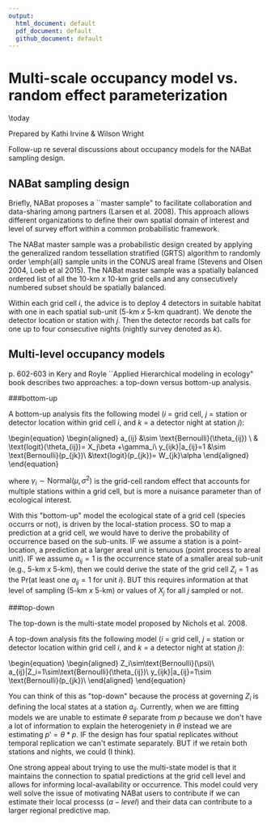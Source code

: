 ```yaml
---
output:
  html_document: default
  pdf_document: default
  github_document: default
---
```

Multi-scale occupancy model vs. random effect parameterization
===

\today 

Prepared by Kathi Irvine & Wilson Wright

Follow-up re several discussions about occupancy models for the NABat sampling design.


## NABat sampling design
Briefly, NABat proposes a ``master sample" to facilitate collaboration and data-sharing among partners (Larsen et al. 2008). This approach allows different organizations to define their own spatial domain of interest and level of survey effort within a common probabilistic framework.

The NABat master sample was a probabilistic design created by applying the generalized random tessellation stratified (GRTS) algorithm to randomly order \emph{all} sample units in the CONUS areal frame (Stevens and Olsen 2004, Loeb et al 2015). The NABat master sample was a spatially balanced ordered list of all the 10-km $x$ 10-km grid cells and any consecutively numbered subset should be spatially balanced. 

Within each grid cell $i$, the advice is to deploy 4 detectors in suitable habitat with one in each spatial sub-unit (5-km $x$ 5-km quadrant). We denote the detector location or station with $j$. Then the detector records bat calls for one up to four consecutive nights (nightly survey denoted as $k$). 

## Multi-level occupancy models

p. 602-603 in Kery and Royle ``Applied Hierarchical modeling in ecology"  book describes two approaches: a top-down versus bottom-up analysis.

###bottom-up

A bottom-up analysis fits the following model ($i$ = grid cell, $j$ = station or detector location within grid cell $i$, and $k$ = a detector night at station $j$):

\begin{equation}
\begin{aligned}
a_{ij} &\sim \text{Bernoulli}(\theta_{ij}) \\
& \text{logit}(\theta_{ij})= X_j\beta +\gamma_i\\
y_{ijk}|a_{ij}=1 &\sim \text{Bernoulli}(p_{jk})\\
&\text{logit}(p_{jk})=  W_{jk}\alpha
\end{aligned}
\end{equation}

where $\gamma_i\sim\text{Normal}(\mu,\sigma^2)$ is the grid-cell random effect that accounts for multiple stations within a grid cell, but is more a nuisance parameter than of ecological interest.

With this "bottom-up" model the ecological state of a grid cell (species occurrs or not), is driven by the local-station process. SO to map a prediction at a grid cell, we would have to derive the probability of occurrence based on the sub-units. IF we assume a station is a point-location, a prediction at a larger areal unit is tenuous (point process to areal unit). IF we assume $a_{ij}=1$ is the occurrence state of a smaller areal sub-unit (e.g., 5-km $x$ 5-km), then we could derive the state of the grid cell $Z_i=1$ as the Pr(at least one $a_{ij}=1$ for unit $i$). BUT this requires information at that level of sampling (5-km $x$ 5-km) or values of $X_j$ for all $j$ sampled or not.

###top-down

The top-down is the multi-state model proposed by Nichols et al. 2008.

A top-down analysis fits the following model ($i$ = grid cell, $j$ = station or detector location within grid cell $i$, and $k$ = a detector night at station $j$):

\begin{equation}
\begin{aligned}
Z_i\sim\text{Bernoulli}(\psi)\\
a_{ij}|Z_i=1\sim\text{Bernoulli}(\theta_{ij})\\
y_{ijk}|a_{ij}=1\sim \text{Bernoulli}(p_{jk})\\
\end{aligned}
\end{equation}

You can think of this as "top-down" because the process at governing $Z_i$ is defining the local states at a station $a_{ij}$. Currently, when we are fitting models we are unable to estimate $\theta$ separate from $p$ because we don't have a lot of information to explain the heterogeniety in $\theta$ instead we are estimating $p'=\theta*p$. IF the design has four spatial replicates without temporal replication we can't estimate separately. BUT if we retain both stations and nights, we could (I think).

One strong appeal about trying to use the multi-state model is that it maintains the connection to spatial predictions at the grid cell level and allows for informing local-availability or occurrence. This model could very well solve the issue of motivating NABat users to contribute if we can estimate their local processs ($a-level$) and their data can contribute to a larger regional predictive map.

